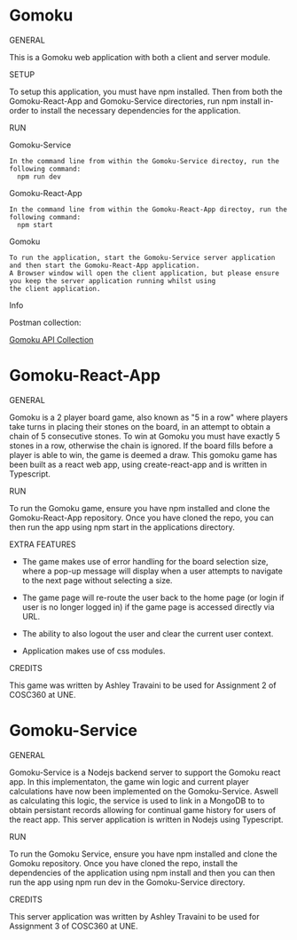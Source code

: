 # Gomoku

GENERAL

  This is a Gomoku web application with both a client and server module. 

SETUP

  To setup this application, you must have npm installed. Then from both the Gomoku-React-App and
  Gomoku-Service directories, run npm install in-order to install the necessary dependencies for the application.

RUN

  Gomoku-Service

    In the command line from within the Gomoku-Service directoy, run the following command:
      npm run dev

  Gomoku-React-App

    In the command line from within the Gomoku-React-App directoy, run the following command:
      npm start

  Gomoku

    To run the application, start the Gomoku-Service server application and then start the Gomoku-React-App application. 
    A Browser window will open the client application, but please ensure you keep the server application running whilst using 
    the client application. 
  
Info

  Postman collection:
   
   [Gomoku API Collection](https://www.getpostman.com/collections/f711b4ca03c11c988ce4)

# Gomoku-React-App

GENERAL

  Gomoku is a 2 player board game, also known as "5 in a row" where players take turns
  in placing their stones on the board, in an attempt to obtain a chain of 5 consecutive stones.
  To win at Gomoku you must have exactly 5 stones in a row, otherwise the chain is ignored. If
  the board fills before a player is able to win, the game is deemed a draw. This gomoku game has
  been built as a react web app, using create-react-app and is written in Typescript.

RUN

  To run the Gomoku game, ensure you have npm installed and clone the Gomoku-React-App repository.
  Once you have cloned the repo, you can then run the app using npm start in the applications directory.

EXTRA FEATURES

  - The game makes use of error handling for the board selection size, where a pop-up message will display when
    a user attempts to navigate to the next page without selecting a size.

  - The game page will re-route the user back to the home page (or login if user is no longer logged in) if the
    game page is accessed directly via URL.

  - The ability to also logout the user and clear the current user context.

  - Application makes use of css modules.

CREDITS

  This game was written by Ashley Travaini to be used for Assignment 2 of COSC360 at UNE. 

# Gomoku-Service

GENERAL

  Gomoku-Service is a Nodejs backend server to support the Gomoku react app. In this implementaton, the game win logic
  and current player calculations have now been implemented on the Gomoku-Service. Aswell as calculating this logic, the service 
  is used to link in a MongoDB to to obtain persistant records allowing for continual game history for users of the react app.
  This server application is written in Nodejs using Typescript.

RUN

  To run the Gomoku Service, ensure you have npm installed and clone the Gomoku repository.
  Once you have cloned the repo, install the dependencies of the application using npm install and then
  you can then run the app using npm run dev in the Gomoku-Service directory.

CREDITS

  This server application was written by Ashley Travaini to be used for Assignment 3 of COSC360 at UNE. 